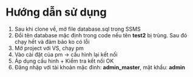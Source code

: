 <h1>Hướng dẫn sử dụng</h1>

1. Sau khi clone về, mở file database.sql trong SSMS
2. Đổi tên database mặc định trong code nếu tên **test2** bị trùng. Sau đó chạy hết và đảm bảo ko có lỗi
3. Mở project với VS, chạy pm
4. Vào cài đặt của pm -> cấu hình lại kết nối
5. Áp dụng cấu hinh + Kiểm tra kết nối OK
6. Đăng nhập với tài khoản mặc đinh: **admin_master**, mật khẩu: **admin**